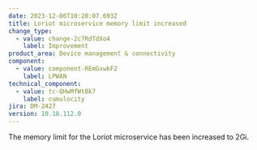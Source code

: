 ```yaml
---
date: 2023-12-06T10:28:07.693Z
title: Loriot microservice memory limit increased
change_type:
  - value: change-2c7RdTdXo4
    label: Improvement
product_area: Device management & connectivity
component:
  - value: component-REmGxwkF2
    label: LPWAN
technical_component:
  - value: tc-QHwMfWtBk7
    label: cumulocity
jira: DM-2427
version: 10.18.112.0
---
```

The memory limit for the Loriot microservice has been increased to 2Gi.
